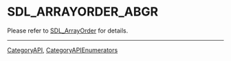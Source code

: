 # SDL_ARRAYORDER_ABGR

Please refer to [SDL_ArrayOrder](SDL_ArrayOrder) for details.

----
[CategoryAPI](CategoryAPI), [CategoryAPIEnumerators](CategoryAPIEnumerators)

